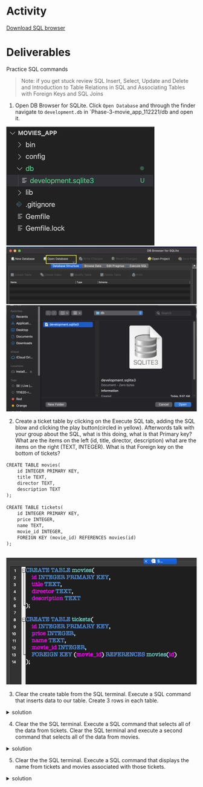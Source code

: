 # Activity
[Download SQL browser](https://sqlitebrowser.org/dl/)


# Deliverables
Practice SQL commands
>Note: if you get stuck review 
SQL Insert, Select, Update and Delete and 
Introduction to Table Relations in SQL and Associating Tables with Foreign Keys and SQL Joins


1. Open DB Browser for SQLite. Click `Open Database` and through the finder navigate to `development.db` in `Phase-3-movie_app_112221/db and open it.

  <img src="./assets/image_1.png" alt="db folder" style="margin-right: 10px;" />
  <img src="./assets/image_2.png" alt="open db" style="margin-right: 10px;" />
  <img src="./assets/image_3.png" alt="development.sqlite" style="margin-right: 10px;" />

2. Create a ticket table by clicking on the Execute SQL tab, adding the SQL blow and clicking the play button(circled in yellow). Afterwords talk with your group about the SQL, what is this doing, what is that Primary key? What are the items on the left (id, title, director, description) what are the items on the right (TEXT, INTEGER). What is that Foreign key on the bottom of tickets?

```
CREATE TABLE movies(
    id INTEGER PRIMARY KEY,
    title TEXT,
    director TEXT,
    description TEXT
);

CREATE TABLE tickets(
    id INTEGER PRIMARY KEY,
    price INTEGER,
    name TEXT,
    movie_id INTEGER,
    FOREIGN KEY (movie_id) REFERENCES movies(id)
);


```
  <img src="./assets/image_4.png" alt="development.sqlite" style="margin-right: 10px;" />

3. Clear the create table from the SQL terminal. Execute a SQL command that inserts data to our table. Create 3 rows in each table.

 <details>
      <summary>
        solution 
      </summary>
      <hr/>
        INSERT INTO movies (title, director, description) VALUES ('Happy pets', 'rose','A movie about sad pets, a satirical comedy');  
        INSERT INTO movies (title, director, description) VALUES ('ruby is cool', 'ix','ix talks about ruby');  
        INSERT INTO movies (title, director, description) VALUES ('Icewind dale', 'wizards of the cost','Icewind dale is cold, really cold, like really really cold, the movie.');  
        INSERT INTO tickets (price, name, movie_id) VALUES (5, 'ix',1);  
        INSERT INTO tickets (price, name, movie_id) VALUES (5, 'rose',3);  
        INSERT INTO tickets (price, name, movie_id) VALUES (5, 'ix',3);  
      <hr/>
 </details>

 4. Clear the the SQL terminal. Execute a SQL command that selects all of the data from tickets. Clear the SQL terminal and execute a second command that selects all of the data from movies.

  <details>
      <summary>
        solution 
      </summary>
      <hr/>
        SELECT * FROM movies;  
        SELECT * FROM tickets;  
      <hr/>
 </details>

 5. Clear the the SQL terminal. Execute a SQL command that displays the name from tickets and movies associated with those tickets.

   <details>
      <summary>
        solution 
      </summary>
      <hr/>
        SELECT name, title  
        FROM tickets  
        INNER JOIN movies  
        ON tickets.movie_id = movies.id;  
      <hr/>
 </details>